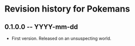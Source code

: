 # Revision history for Pokemans

## 0.1.0.0 -- YYYY-mm-dd

* First version. Released on an unsuspecting world.
